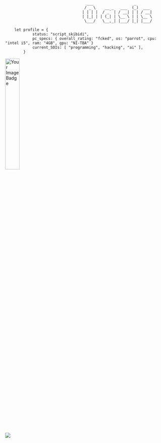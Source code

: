 ```
                                    ___                  _       
                                   / _ \    __ _   ___  (_)  ___ 
                                  | | | |  / _` | / __| | | / __|
                                  | |_| | | (_| | \__ \ | | \__ \
                                   \___/   \__,_| |___/ |_| |___/

	let profile = {
			status: "script_skibidi",
			pc_specs: { overall_rating: "fcked", os: "parrot", cpu: "intel i5", ram: "4GB", gpu: "NI-TBA" }
			current_SOIs: [ "programming", "hacking", "ai" ],
		}

```                             
<img src="https://tryhackme-badges.s3.amazonaws.com/0as.png" alt="Your Image Badge" width="30%"/>

<img src="https://www.codewars.com/users/0asisCat/badges/small"></img>
